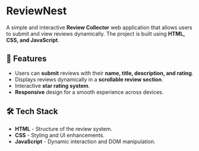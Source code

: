 # ReviewNest

A simple and interactive **Review Collector** web application that allows users to submit and view reviews dynamically. The project is built using **HTML, CSS, and JavaScript**.

## 🚀 Features
- Users can **submit** reviews with their **name, title, description, and rating**.
- Displays reviews dynamically in a **scrollable review section**.
- Interactive **star rating system**.
- **Responsive** design for a smooth experience across devices.

## 🛠️ Tech Stack
- **HTML** - Structure of the review system.
- **CSS** - Styling and UI enhancements.
- **JavaScript** - Dynamic interaction and DOM manipulation.